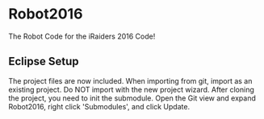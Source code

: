 # Robot2016
The Robot Code for the iRaiders 2016 Code!

## Eclipse Setup
The project files are now included. When importing from git, import as an existing project. Do NOT import with the new project wizard. After cloning the project, you need to init the submodule. Open the Git view and expand Robot2016, right click 'Submodules', and click Update.
